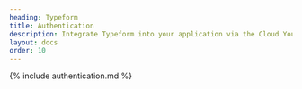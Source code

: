 ```yaml
---
heading: Typeform
title: Authentication
description: Integrate Typeform into your application via the Cloud Your_moms APIs.
layout: docs
order: 10
---
```


{% include authentication.md %}
